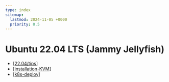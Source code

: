```yaml
---
type: index
sitemap:
  lastmod: 2024-11-05 +0000
  priority: 0.5
---
```


# Ubuntu 22.04 LTS (Jammy Jellyfish)

- [[22.04/tips]]
- [[installation-KVM]]
- [[k8s-deploy]]

[//begin]: # "Autogenerated link references for markdown compatibility"
[22.04/tips]: tips.md "Tips"
[installation-KVM]: installation-KVM.md "Install Ubuntu 22.04 as KVM Guest"
[k8s-deploy]: k8s-deploy.md "Kubernetes Deployment"
[//end]: # "Autogenerated link references"
